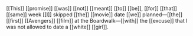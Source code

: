 [[This]] [[promise]] [[was]] [[not]] [[meant]] [[to]] [[be]], [[for]] [[that]] [[same]] week [[I]] skipped [[the]] [[movie]] date [[we]] planned—[[the]] [[first]] [[Avengers]] [[film]] at the Boardwalk—[[with]] the [[excuse]] that I was not allowed to date a [[white]] [[girl]]. 
  

